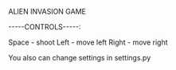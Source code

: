 ALIEN INVASION GAME

-----CONTROLS-----:

Space - shoot
Left - move left
Right - move right

You also can change settings in settings.py
